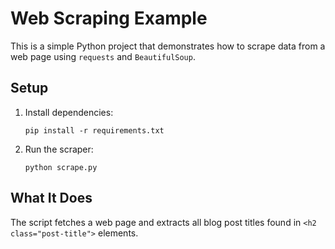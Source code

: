 # Web Scraping Example

This is a simple Python project that demonstrates how to scrape data from a web page using `requests` and `BeautifulSoup`.

## Setup

1. Install dependencies:
    ```
    pip install -r requirements.txt
    ```

2. Run the scraper:
    ```
    python scrape.py
    ```

## What It Does

The script fetches a web page and extracts all blog post titles found in `<h2 class="post-title">` elements.
